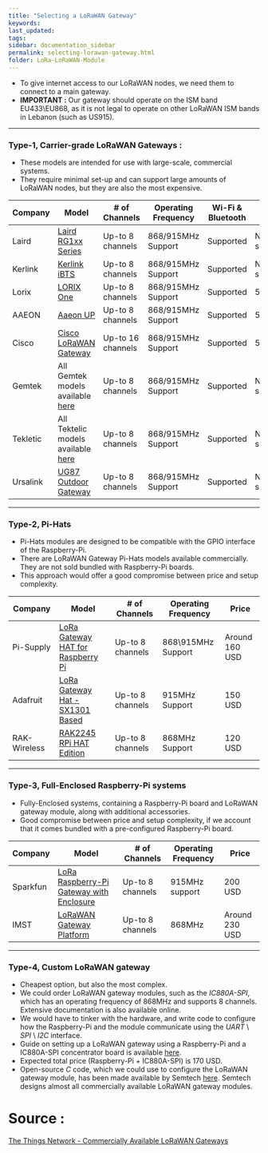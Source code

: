 ```yaml
---
title: "Selecting a LoRaWAN Gateway"
keywords: 
last_updated: 
tags: 
sidebar: documentation_sidebar
permalink: selecting-lorawan-gateway.html
folder: LoRa-LoRaWAN-Module
---
```


- To give internet access to our LoRaWAN nodes, we need them to connect to a main gateway.
-  **IMPORTANT :** Our gateway should operate on the ISM band EU433\EU868, as it is not legal to operate on other LoRaWAN ISM bands in Lebanon (such as US915). 

---



### **Type-1, Carrier-grade LoRaWAN Gateways** : 

- These models are intended for use with large-scale, commercial systems. 
- They require minimal set-up and can support large amounts of LoRaWAN nodes, but they are also the most expensive.


| Company | Model | # of Channels | Operating Frequency | Wi-Fi & Bluetooth | Price |
| -------------- | --------- | --------------------- | ------------------------------- | ----------------- | ------------- |
| Laird |  [Laird RG1xx Series](https://eu.mouser.com/new/laird-connectivity/laird-sentrius-rg1-lora-gateway/) | Up-to 8 channels | 868/915MHz Support | Supported | Not specified |
| Kerlink | [Kerlink iBTS](http://www.kerlink.com/en/products/lora-iot-station-2/wirnet-ibts) | Up-to 8 channels  |868/915MHz Support | Supported | Not specified |
| Lorix | [LORIX One](http://lorixone.io) |  Up-to 8 channels |868/915MHz Support | Supported | 500 USD |
| AAEON | [Aaeon UP](http://industrialgateways.eu/docs/) | Up-to 8 channels  |868/915MHz Support | Supported | 550 USD |
| Cisco | [Cisco LoRaWAN Gateway](https://www.cisco.com/c/en/us/products/routers/wireless-gateway-lorawan/index.html) |  Up-to 16 channels | 868/915MHz Support | Supported | 500 USD |
| Gemtek | All Gemtek models available [here](https://www.gemteks.com/en/products/lora-iot/gateway) |  Up-to 8 channels | 868/915MHz Support | Supported | Not specified |
| Tekletic | All Tektelic models available [here](https://tektelic.com/iot/lorawan-gateways/) | Up-to 8 channels  | 868/915MHz Support | Supported | Not specified |
| Ursalink | [UG87 Outdoor Gateway](https://www.ursalink.com/en/ug87-lorawan-gateway/) |  Up-to 8 channels | 868/915MHz Support | Supported |  Not specified |

---



### **Type-2, Pi-Hats**

- Pi-Hats modules are designed to be compatible with the GPIO interface of the Raspberry-Pi. 
- There are LoRaWAN Gateway Pi-Hats models available commercially. They are not sold bundled with Raspberry-Pi boards.
- This approach would offer a good compromise between price and setup complexity.

| Company | Model | # of Channels | Operating Frequency | Price |
| ------- | ----- | -------- | ---------- | ------|
| Pi-Supply | [LoRa Gateway HAT for Raspberry Pi](https://uk.pi-supply.com/products/iot-lora-gateway-hat-for-raspberry-pi) | Up-to 8 channels | 868\915MHz Support | Around 160 USD|
| Adafruit | [LoRa Gateway Hat - SX1301 Based](https://www.adafruit.com/product/4284) | Up-to 8 channels | 915MHz Support | 150 USD |
| RAK-Wireless | [RAK2245 RPi HAT Edition](https://store.rakwireless.com/products/rak2245-pi-hat?variant=26653392502884)| Up-to 8 channels | 868MHz Support | 120 USD |

---



### **Type-3, Full-Enclosed Raspberry-Pi systems**

- Fully-Enclosed systems, containing a Raspberry-Pi board and LoRaWAN gateway module, along with additional accessories.
- Good compromise between price and setup complexity, if we account that it comes bundled with a pre-configured Raspberry-Pi board.

| Company | Model | # of Channels | Operating Frequency | Price |
| -------------- | --------- | --------------------- | ------------------------------- | ----------------- |
| Sparkfun | [LoRa Raspberry-Pi Gateway with Enclosure](https://www.sparkfun.com/products/15336) | Up-to 8 channels | 915MHz support | 200 USD |
| IMST | [LoRaWAN Gateway Platform](https://shop.imst.de/wireless-modules/lora-products/36/lite-gateway-demonstration-platform-for-lora-technology) | Up-to 8 channels | 868MHz | Around 230 USD |

---


### **Type-4, Custom LoRaWAN gateway**



- Cheapest option, but also the most complex. 
- We could order LoRaWAN gateway modules, such as the *IC880A-SPI*, which has an operating frequency of 868MHz and supports 8 channels. Extensive documentation is also available online.
- We would have to tinker with the hardware, and write code to configure how the Raspberry-Pi and the module communicate using the *UART* \ *SPI* \ *I2C* interface.
- Guide on setting up a LoRaWAN gateway using a Raspberry-Pi and a IC880A-SPI concentrator board is available [here](https://github.com/ttn-zh/ic880a-gateway/wiki). 
- Expected total price (Raspberry-Pi + IC880A-SPI) is 170 USD.
- Open-source *C* code, which we could use to configure the LoRaWAN gateway module, has been made available by Semtech [here](https://github.com/Lora-net/lora_gateway). Semtech designs almost all commercially available LoRaWAN gateway modules.



# Source : 

[The Things Network - Commercially Available LoRaWAN Gateways ](https://www.thethingsnetwork.org/docs/gateways/start/list.html)